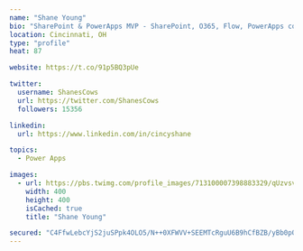 ```yaml
---
name: "Shane Young"
bio: "SharePoint & PowerApps MVP - SharePoint, O365, Flow, PowerApps consulting? @PowerApps911 | Pure Snark? You found it."
location: Cincinnati, OH
type: "profile"
heat: 87

website: https://t.co/91p5BQ3pUe

twitter:
  username: ShanesCows
  url: https://twitter.com/ShanesCows
  followers: 15356

linkedin:
  url: https://www.linkedin.com/in/cincyshane

topics:
  - Power Apps

images:
  - url: https://pbs.twimg.com/profile_images/713100007398883329/qUzvsvQ3_400x400.jpg
    width: 400
    height: 400
    isCached: true
    title: "Shane Young"

secured: "C4FfwLebcYjS2juSPpk4OLO5/N++0XFWVV+SEEMTcRguU6B9hCfBZB/yBb0pQ+61TkETRiSrg5jZ87G12CZnA6J5UtfVCtIJEeJMfbp9ZbmZWaQ9oe7TMx36AuAe1DH6kwPmSZk/ShRqe+wduz9SUN7VUohGYulYJDszBbrEBi1rn+DHFCtEHJCOhUwtlgST2cTkOYdykW1Xyehz9jxaiADrJE33SO5bXL9U+SOammk/qjPVYfpEbx7008NzwZtntCwjGxUCErsBV4owHFqxxSvRSx2kce2MjGwUpSR7E48pL0O0DKkTlP8cL07vnuXz9SU0JamUN8wWk59xHm3hgusGQ2fVvCLYI9IuhxVPRZ7lp4KwsIByvJzcB1cUQ+AwAAGEc1PNS8NSGSJiICDzqn5IDgVYkVqOBAQvwZB7st4=;wO7Bl7nzZDwVyoJaOc7Lqg=="
---
```



